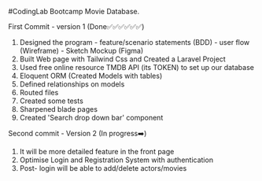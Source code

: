 
  #CodingLab Bootcamp Movie Database.

  First Commit -  version 1 (Done✅✅✅✅✅✅)
 1. Designed the program - feature/scenario statements (BDD)
                       - user flow (Wireframe)
                      - Sketch Mockup (Figma)
 2. Built Web page with Tailwind Css and Created a Laravel Project
 3. Used free online resource TMDB API (its TOKEN) to set up our database
 4. Eloquent ORM (Created Models with tables)
 5. Defined relationships on models 
 6. Routed files
 7. Created some tests
 8. Sharpened blade pages
 9. Created 'Search drop down bar' component



 Second commit - Version 2 (In progress➡️)
 1. It will be more detailed feature in the front page
 2. Optimise Login and Registration System with authentication
 3. Post- login will be able to add/delete actors/movies

